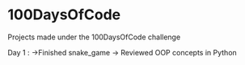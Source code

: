 # 100DaysOfCode
Projects made under the 100DaysOfCode challenge


Day 1 :
  ->Finished snake_game
    -> Reviewed OOP concepts in Python
